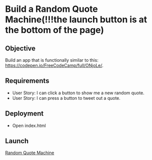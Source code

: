 # Build a Random Quote Machine(!!!the launch button is at the bottom of the page)

## Objective

Build an app that is functionally similar to this: https://codepen.io/FreeCodeCamp/full/ONjoLe/.


## Requirements

* User Story: I can click a button to show me a new random quote.
* User Story: I can press a button to tweet out a quote.

## Deployment

* Open index.html

## Launch

[Random Quote Machine](https://nik1910.github.io/fcc-challenges/frontend/random-quote-machine/)

